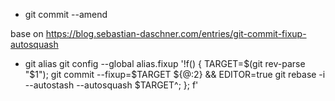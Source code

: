 

+ git commit --amend

base on https://blog.sebastian-daschner.com/entries/git-commit-fixup-autosquash

+ git alias
git config --global alias.fixup '!f() { TARGET=$(git rev-parse "$1"); git commit --fixup=$TARGET ${@:2} && EDITOR=true git rebase -i --autostash --autosquash $TARGET^; }; f'